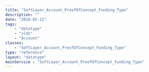 ```yaml
---
title: "SoftLayer_Account_ProofOfConcept_Funding_Type"
description: ""
date: "2018-02-12"
tags:
    - "datatype"
    - "sldn"
    - "Account"
classes:
    - "SoftLayer_Account_ProofOfConcept_Funding_Type"
type: "reference"
layout: "datatype"
mainService : "SoftLayer_Account_ProofOfConcept_Funding_Type"
---
```

